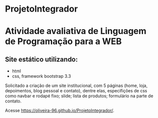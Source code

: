# ProjetoIntegrador
# Atividade avaliativa de Linguagem de Programação para a WEB

## Site estático utilizando:
* html
* css, framework bootstrap 3.3

Solicitado a criação de um site institucional, com 5 páginas (home, loja, depoimentos, blog pessoal e contato), dentre elas, especifições de css como navbar e rodapé fixo; slide; lista de produtos; formulário na parte de contato.

Acesse https://oliveira-96.github.io/ProjetoIntegrador/.